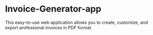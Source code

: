 # Invoice-Generator-app
This easy-to-use web application allows you to create, customize, and export professional invoices in PDF format.

